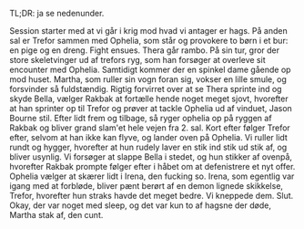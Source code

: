 
TL;DR: ja se nedenunder.

Session starter med at vi går i krig mod hvad vi antager er hags. På anden sal er Trefor sammen med Ophelia, som står og provokere to børn i et bur: en pige og en dreng. Fight ensues. Thera går rambo.
På sin tur, gror der store skeletvinger ud af trefors ryg, som han forsøger at overleve sit encounter med Ophelia. Samtidigt kommer der en spinkel dame gående op mod huset. Martha, som ruller sin vogn foran sig, vokser en lille smule, og forsvinder så fuldstændig.
Rigtig forvirret over at se Thera sprinte ind og skyde Bella, vælger Rakbak at fortælle hende noget meget sjovt, hvorefter at han sprinter op til Trefor og prøver at tackle Ophelia ud af vinduet, Jason Bourne stil. Efter lidt frem og tilbage, så ryger ophelia op på ryggen af Rakbak og bliver grand slam'et hele vejen fra 2. sal.
Kort efter følger Trefor efter, selvom at han ikke kan flyve, og lander oven på Ophelia. Vi ruller lidt rundt og hygger, hvorefter at hun rudely laver en stik ind stik ud stik af, og bliver usynlig. Vi forsøger at slappe Bella i stedet, og hun stikker af ovenpå, hvorefter Rakbak prompte følger efter i håbet om at defenistrere et nyt offer. Ophelia vælger at skærer lidt i Irena, den fucking so. Irena, som egentlig var igang med at forbløde, bliver pænt berørt af en demon lignede skikkelse, Trefor, hvorefter hun straks havde det meget bedre. Vi kneppede dem. Slut. Okay, der var noget med sleep, og det var kun to af hagsne der døde, Martha stak af, den cunt.